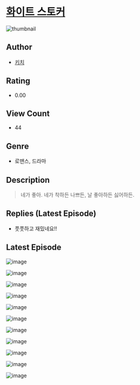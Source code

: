 # [화이트 스토커](https://comic.naver.com/challenge/list?titleId=811365)
![thumbnail](https://image-comic.pstatic.net/user_contents_data/challenge_comic/2023/05/25/upload_3774634628898447922_480x623.jpeg)

## Author
- [키치](https://comic.naver.com/artistTitle?id=367299)

## Rating
- 0.00

## View Count
- 44

## Genre
- 로맨스, 드라마

## Description
> 네가 좋아. 네가 착하든 나쁘든, 날 좋아하든 싫어하든.

## Replies (Latest Episode)
- 풋풋하고 재밌네요!!

## Latest Episode
![image](https://image-comic.pstatic.net/user_contents_data/challenge_comic/2023/05/25/367299/upload_3990813999442047797.jpeg)

![image](https://image-comic.pstatic.net/user_contents_data/challenge_comic/2023/05/25/367299/upload_4135773646925227364.jpeg)

![image](https://image-comic.pstatic.net/user_contents_data/challenge_comic/2023/05/25/367299/upload_3690249315620565345.jpeg)

![image](https://image-comic.pstatic.net/user_contents_data/challenge_comic/2023/05/25/367299/upload_4062920204805629282.jpeg)

![image](https://image-comic.pstatic.net/user_contents_data/challenge_comic/2023/05/25/367299/upload_3834030268452712803.jpeg)

![image](https://image-comic.pstatic.net/user_contents_data/challenge_comic/2023/05/25/367299/upload_3558744421303924580.jpeg)

![image](https://image-comic.pstatic.net/user_contents_data/challenge_comic/2023/05/25/367299/upload_7219379282838316596.jpeg)

![image](https://image-comic.pstatic.net/user_contents_data/challenge_comic/2023/05/25/367299/upload_7233115468733036598.jpeg)

![image](https://image-comic.pstatic.net/user_contents_data/challenge_comic/2023/05/25/367299/upload_3847821443672269106.jpeg)

![image](https://image-comic.pstatic.net/user_contents_data/challenge_comic/2023/05/25/367299/upload_7363723371213108324.jpeg)

![image](https://image-comic.pstatic.net/user_contents_data/challenge_comic/2023/05/25/367299/upload_3474019564309067830.jpeg)
